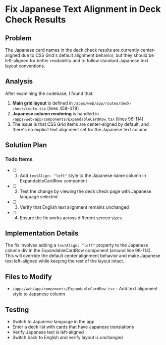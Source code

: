 # Fix Japanese Text Alignment in Deck Check Results

## Problem
The Japanese card names in the deck check results are currently center-aligned due to CSS Grid's default alignment behavior, but they should be left-aligned for better readability and to follow standard Japanese text layout conventions.

## Analysis
After examining the codebase, I found that:

1. **Main grid layout** is defined in `/apps/web/app/routes/deck-check/route.tsx` (lines 458-478)
2. **Japanese column rendering** is handled in `/apps/web/app/components/ExpandableCardRow.tsx` (lines 96-114)
3. The issue is that CSS Grid items are center-aligned by default, and there's no explicit text alignment set for the Japanese text column

## Solution Plan

### Todo Items

- [ ] 1. Add `textAlign: "left"` style to the Japanese name column in ExpandableCardRow component
- [ ] 2. Test the change by viewing the deck check page with Japanese language selected
- [ ] 3. Verify that English text alignment remains unchanged
- [ ] 4. Ensure the fix works across different screen sizes

## Implementation Details

The fix involves adding a `textAlign: "left"` property to the Japanese column div in the ExpandableCardRow component (around line 98-114). This will override the default center alignment behavior and make Japanese text left-aligned while keeping the rest of the layout intact.

## Files to Modify

- `/apps/web/app/components/ExpandableCardRow.tsx` - Add text alignment style to Japanese column

## Testing

- Switch to Japanese language in the app
- Enter a deck list with cards that have Japanese translations
- Verify Japanese text is left-aligned
- Switch back to English and verify layout is unchanged